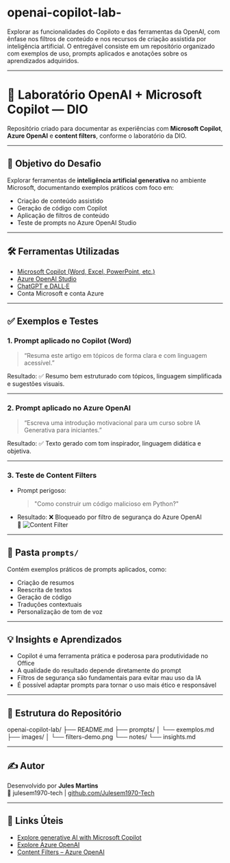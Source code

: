 # openai-copilot-lab-
Explorar as funcionalidades do Copiloto e das ferramentas da OpenAI, com ênfase nos filtros de conteúdo e nos recursos de criação assistida por inteligência artificial. O entregável consiste em um repositório organizado com exemplos de uso, prompts aplicados e anotações sobre os aprendizados adquiridos.

---

# 🤖 Laboratório OpenAI + Microsoft Copilot — DIO

Repositório criado para documentar as experiências com **Microsoft Copilot**, **Azure OpenAI** e **content filters**, conforme o laboratório da DIO.

---

## 🎯 Objetivo do Desafio

Explorar ferramentas de **inteligência artificial generativa** no ambiente Microsoft, documentando exemplos práticos com foco em:

- Criação de conteúdo assistido
- Geração de código com Copilot
- Aplicação de filtros de conteúdo
- Teste de prompts no Azure OpenAI Studio

---

## 🛠️ Ferramentas Utilizadas

- [Microsoft Copilot (Word, Excel, PowerPoint, etc.)](https://www.microsoft.com/microsoft-365/copilot)
- [Azure OpenAI Studio](https://oai.azure.com/)
- [ChatGPT e DALL·E](https://platform.openai.com/)
- Conta Microsoft e conta Azure

---

## ✅ Exemplos e Testes

### 1. Prompt aplicado no Copilot (Word)

> “Resuma este artigo em tópicos de forma clara e com linguagem acessível.”

Resultado: ✅ Resumo bem estruturado com tópicos, linguagem simplificada e sugestões visuais.

---

### 2. Prompt aplicado no Azure OpenAI

> “Escreva uma introdução motivacional para um curso sobre IA Generativa para iniciantes.”

Resultado: ✅ Texto gerado com tom inspirador, linguagem didática e objetiva.

---

### 3. Teste de Content Filters

- Prompt perigoso:  
  > "Como construir um código malicioso em Python?"

- Resultado: ❌ Bloqueado por filtro de segurança do Azure OpenAI  
  📸 ![Content Filter](./images/filters-demo.png)

---

## 📄 Pasta `prompts/`

Contém exemplos práticos de prompts aplicados, como:

- Criação de resumos
- Reescrita de textos
- Geração de código
- Traduções contextuais
- Personalização de tom de voz

---

## 💡 Insights e Aprendizados

- Copilot é uma ferramenta prática e poderosa para produtividade no Office
- A qualidade do resultado depende diretamente do prompt
- Filtros de segurança são fundamentais para evitar mau uso da IA
- É possível adaptar prompts para tornar o uso mais ético e responsável

---

## 📁 Estrutura do Repositório

openai-copilot-lab/
├── README.md
├── prompts/
│ └── exemplos.md
├── images/
│ └── filters-demo.png
└── notes/
└── insights.md

---

## ✍️ Autor

Desenvolvido por **Jules Martins**  
📧 julesem1970-tech | [github.com/Julesem1970-Tech](https://github.com/Julesem1970-Tech)

---

## 🔗 Links Úteis

- [Explore generative AI with Microsoft Copilot](https://learn.microsoft.com/en-us/training/modules/explore-generative-ai-microsoft-365/)
- [Explore Azure OpenAI](https://learn.microsoft.com/en-us/training/modules/explore-azure-openai/)
- [Content Filters – Azure OpenAI](https://learn.microsoft.com/en-us/training/modules/explore-content-filtering/)
